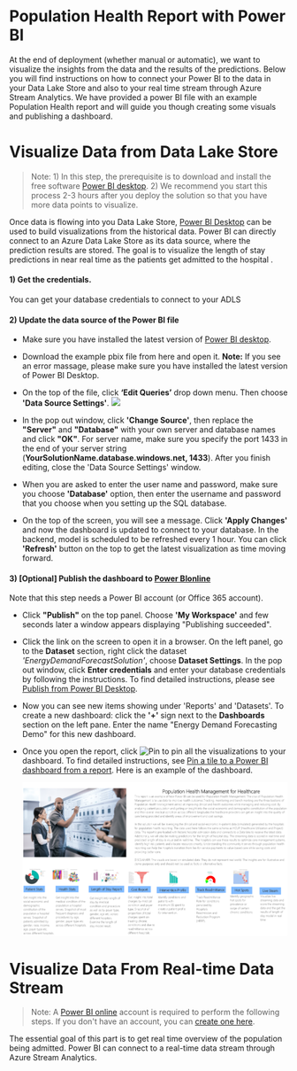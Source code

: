 # Population Health Report with Power BI

At the end of deployment (whether manual or automatic), we want to visualize the insights from the data and the results of the predictions. Below you will find instructions on how to connect your Power BI to the data in your Data Lake Store and also to your real time stream through Azure Stream Analytics. We have provided a power BI file with an example Population Health report and will guide you though creating some visuals and publishing a dashboard.

# Visualize Data from Data Lake Store

> Note:  1) In this step, the prerequisite is to download and install the free software [Power BI desktop](https://powerbi.microsoft.com/desktop). 2) We recommend you start this process 2-3 hours after you deploy the solution so that you have more data points to visualize.

Once data is flowing into you Data Lake Store, [Power BI Desktop](https://powerbi.microsoft.com/en-us/desktop) can be used to build visualizations from the historical data. Power BI can directly connect to an Azure Data Lake Store as its data source, where the prediction results are stored.  The goal is to visualize the length of stay predictions in near real time as the patients get admitted to the hospital .

#### 1) Get the credentials.

  You can get your database credentials to connect to your ADLS

#### 2)	Update the data source of the Power BI file

  -  Make sure you have installed the latest version of [Power BI desktop](https://powerbi.microsoft.com/desktop).

  -	Download the example pbix file from here and open it. **Note:** If you see an error massage, please make sure you have installed the latest version of Power BI Desktop.

  - On the top of the file, click **‘Edit Queries’** drop down menu. Then choose **'Data Source Settings'**.
  ![](Figures/PowerBI-7.png)

  - In the pop out window, click **'Change Source'**, then replace the **"Server"** and **"Database"** with	your own server and database names and click **"OK"**. For server
	name, make sure you specify the port 1433 in the end of your server string
	(**YourSolutionName.database.windows.net, 1433**). After you finish editing, close the 'Data Source Settings' window.

  - When you are asked to enter the user name and password, make sure you choose **'Database'** option, then enter the username and password that you choose when you setting up the SQL database.

  - On the top of the screen, you will see a message. Click **'Apply Changes'** and now the dashboard is updated to connect to your database. In the backend, model is scheduled to be refreshed every 1 hour. You can click **'Refresh'** button on the top to get the latest visualization as time moving forward.

#### 3) [Optional] Publish the dashboard to [Power BIonline](http://www.powerbi.com/)
  Note that this step needs a Power BI account (or Office 365 account).
  - Click **"Publish"** on the top panel. Choose **'My Workspace'** and few seconds later a window appears displaying "Publishing succeeded".

  - Click the link on the screen to open it in a browser. On the left panel, go to the **Dataset** section, right click the dataset *'EnergyDemandForecastSolution'*, choose **Dataset Settings**. In the pop out window, click **Enter credentials** and enter your database credentials by following the instructions. To find detailed instructions, please see [Publish from Power BI Desktop](https://support.powerbi.com/knowledgebase/articles/461278-publish-from-power-bi-desktop).

  - Now you can see new items showing under 'Reports' and 'Datasets'. To create a new dashboard: click the **'+'** sign next to the
    **Dashboards** section on the left pane. Enter the name "Energy Demand Forecasting Demo" for this new dashboard.

  - Once you open the report, click   ![Pin](Figures/PowerBI-4.png) to pin all the visualizations to your dashboard. To find detailed instructions, see [Pin a tile to a Power BI dashboard from a report](https://support.powerbi.com/knowledgebase/articles/430323-pin-a-tile-to-a-power-bi-dashboard-from-a-report). Here is an example of the dashboard.

      ![DashboardExample](https://github.com/Azure/cortana-intelligence-population-health-management/blob/master/ManualDeploymentGuide/media/PHMmainpage.PNG?raw=true)


# Visualize Data From Real-time Data Stream

> Note: A [Power BI online](http://www.powerbi.com/) account is required to perform the following steps. If you don't have an account, you can [create one here](https://powerbi.microsoft.com/pricing).

The essential goal of this part is to get real time overview of the population being admitted. Power BI can connect to a real-time data stream through Azure Stream Analytics.




